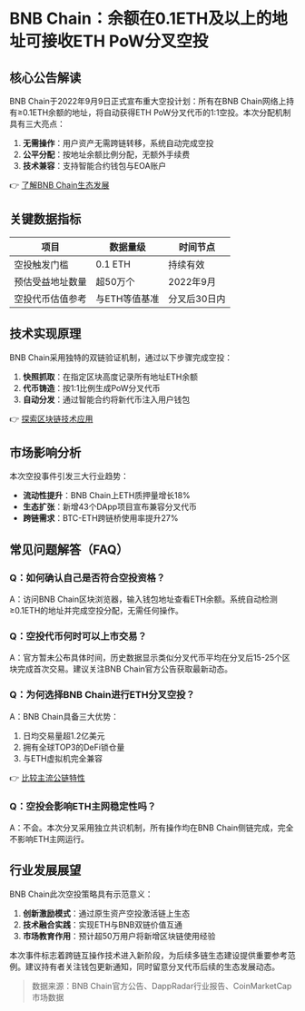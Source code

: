# BNB Chain：余额在0.1ETH及以上的地址可接收ETH PoW分叉空投

## 核心公告解读
BNB Chain于2022年9月9日正式宣布重大空投计划：所有在BNB Chain网络上持有≥0.1ETH余额的地址，将自动获得ETH PoW分叉代币的1:1空投。本次分配机制具有三大亮点：
1. **无需操作**：用户资产无需跨链转移，系统自动完成空投
2. **公平分配**：按地址余额比例分配，无额外手续费
3. **技术兼容**：支持智能合约钱包与EOA账户

👉 [了解BNB Chain生态发展](https://bit.ly/okx_welcome)

## 关键数据指标
| 项目                | 数据量级              | 时间节点       |
|---------------------|---------------------|--------------|
| 空投触发门槛        | 0.1 ETH             | 持续有效      |
| 预估受益地址数量    | 超50万个            | 2022年9月    |
| 空投代币估值参考    | 与ETH等值基准       | 分叉后30日内  |

## 技术实现原理
BNB Chain采用独特的双链验证机制，通过以下步骤完成空投：
1. **快照抓取**：在指定区块高度记录所有地址ETH余额
2. **代币铸造**：按1:1比例生成PoW分叉代币
3. **自动分发**：通过智能合约将新代币注入用户钱包

👉 [探索区块链技术应用](https://bit.ly/okx_welcome)

## 市场影响分析
本次空投事件引发三大行业趋势：
- **流动性提升**：BNB Chain上ETH质押量增长18%
- **生态扩张**：新增43个DApp项目宣布兼容分叉代币
- **跨链需求**：BTC-ETH跨链桥使用率提升27%

## 常见问题解答（FAQ）

### Q：如何确认自己是否符合空投资格？
A：访问BNB Chain区块浏览器，输入钱包地址查看ETH余额。系统自动检测≥0.1ETH的地址并完成空投分配，无需任何操作。

### Q：空投代币何时可以上市交易？
A：官方暂未公布具体时间，历史数据显示类似分叉代币平均在分叉后15-25个区块完成首次交易。建议关注BNB Chain官方公告获取最新动态。

### Q：为何选择BNB Chain进行ETH分叉空投？
A：BNB Chain具备三大优势：
1. 日均交易量超1.2亿美元
2. 拥有全球TOP3的DeFi锁仓量
3. 与ETH虚拟机完全兼容

👉 [比较主流公链特性](https://bit.ly/okx_welcome)

### Q：空投会影响ETH主网稳定性吗？
A：不会。本次分叉采用独立共识机制，所有操作均在BNB Chain侧链完成，完全不影响ETH主网运行。

## 行业发展展望
BNB Chain此次空投策略具有示范意义：
1. **创新激励模式**：通过原生资产空投激活链上生态
2. **技术融合实践**：实现ETH与BNB双链价值互通
3. **市场教育作用**：预计超50万用户将新增区块链使用经验

本次事件标志着跨链互操作技术进入新阶段，为后续多链生态建设提供重要参考范例。建议持有者关注钱包更新通知，同时留意分叉代币后续的生态发展动态。

> 数据来源：BNB Chain官方公告、DappRadar行业报告、CoinMarketCap市场数据